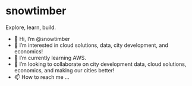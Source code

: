 # snowtimber
 Explore, learn, build.

 - 👋 Hi, I’m @snowtimber
 - 👀 I’m interested in cloud solutions, data, city development, and economics!
 - 🌱 I’m currently learning AWS.
 - 💞️ I’m looking to collaborate on city development data, cloud solutions, economics, and making our cities better!
 - 📫 How to reach me ...

 <!---
 MooseEagleShark/MooseEagleShark is a ✨ special ✨ repository because its `README.md` (this file) appears on your GitHub profile.
 You can click the Preview link to take a look at your changes.
 --->
